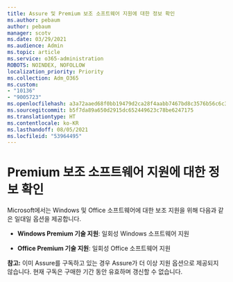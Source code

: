 ```yaml
---
title: Assure 및 Premium 보조 소프트웨어 지원에 대한 정보 확인
ms.author: pebaum
author: pebaum
manager: scotv
ms.date: 03/29/2021
ms.audience: Admin
ms.topic: article
ms.service: o365-administration
ROBOTS: NOINDEX, NOFOLLOW
localization_priority: Priority
ms.collection: Adm_O365
ms.custom:
- "10136"
- "9005723"
ms.openlocfilehash: a3a72aaed68f0bb19479d2ca28f4aabb7467bd8c3576b56c6c3a51acf62159b4
ms.sourcegitcommit: b5f7da89a650d2915dc652449623c78be6247175
ms.translationtype: HT
ms.contentlocale: ko-KR
ms.lasthandoff: 08/05/2021
ms.locfileid: "53964495"
---
```

# <a name="get-info-about-premium-assisted-software-support"></a>Premium 보조 소프트웨어 지원에 대한 정보 확인

Microsoft에서는 Windows 및 Office 소프트웨어에 대한 보조 지원을 위해 다음과 같은 일대일 옵션을 제공합니다.

- **Windows Premium 기술 지원**: 일회성 Windows 소프트웨어 지원

- **Office Premium 기술 지원**: 일회성 Office 소프트웨어 지원

**참고:** 이미 Assure를 구독하고 있는 경우 Assure가 더 이상 지원 옵션으로 제공되지 않습니다. 현재 구독은 구매한 기간 동안 유효하며 갱신할 수 없습니다.

